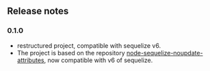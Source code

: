 ## Release notes

### 0.1.0

- restructured project, compatible with sequelize v6.
- The project is based on the repository [node-sequelize-noupdate-attributes](https://github.com/diosney/node-sequelize-noupdate-attributes), now compatible with v6 of sequelize.
